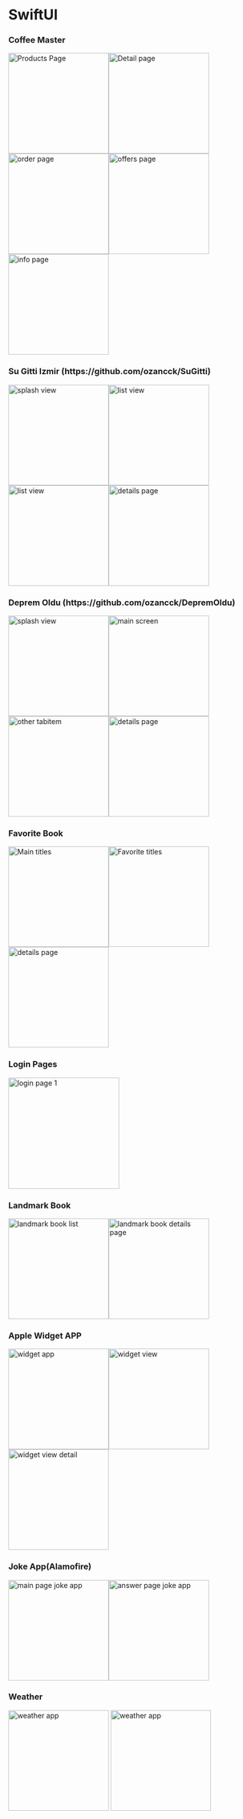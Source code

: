 # SwiftUI

<h3>Coffee Master</h3>

<img width="200" alt="Products Page" src="https://user-images.githubusercontent.com/77584235/213914607-368a70c1-93fe-4258-ba27-93765fa7db75.png"><img width="200" alt="Detail page" src="https://user-images.githubusercontent.com/77584235/213914620-deb3e9a9-816d-4e9b-a846-7192ceaf3ae4.png"><img width="200" alt="order page" src="https://user-images.githubusercontent.com/77584235/213914628-6cce93c6-b721-46c4-b02c-8338b9077ec8.png"><img width="200" alt="offers page" src="https://user-images.githubusercontent.com/77584235/213914638-59710df3-a7af-4f2f-9333-47f637d5b3f5.png"><img width="200" alt="info page" src="https://user-images.githubusercontent.com/77584235/213914641-42474edc-4e99-494c-936a-a874a2cf0dd2.png">

<h3>Su Gitti Izmir (https://github.com/ozancck/SuGitti)</h3>

<img width="200" alt="splash view" src="https://user-images.githubusercontent.com/77584235/225740389-1281d42b-6927-42a0-a65e-3de168724909.png"><img width="200" alt="list view" src="https://user-images.githubusercontent.com/77584235/225740410-c5a5e2fa-ef0f-4e0b-a12d-736d57c3a89f.png"><img width="200" alt="list view" src="https://user-images.githubusercontent.com/77584235/225740436-076f02c4-2f3c-4663-93b9-8eac2a09586b.png"><img width="200" alt="details page" src="https://user-images.githubusercontent.com/77584235/225740465-485dd600-366b-45fb-92ae-b2364455e190.png">


<h3>Deprem Oldu (https://github.com/ozancck/DepremOldu)</h3>

<img width="200" alt="splash view" src="https://user-images.githubusercontent.com/77584235/227539266-9c1dadc2-6006-45bb-9b6a-03aad522efe2.png"><img width="200" alt="main screen" src="https://user-images.githubusercontent.com/77584235/227539296-5ac3b7d3-21b2-4ca8-b107-9bf582539c13.png"><img width="200" alt="other tabitem" src="https://user-images.githubusercontent.com/77584235/227539315-ba1844a5-f1e9-4b91-961b-7fd74cfd4f68.png"><img width="200" alt="details page" src="https://user-images.githubusercontent.com/77584235/227539331-e728b3d4-e84c-4b53-848f-fc276704b540.png">



<h3>Favorite Book</h3>

<img width="200" alt="Main titles" src="https://user-images.githubusercontent.com/77584235/208209453-2a75ec51-eb26-48e6-a790-3db95f1af04a.png"><img width="200" alt="Favorite titles" src="https://user-images.githubusercontent.com/77584235/208209465-91154692-ea10-435a-ab62-701257f20e60.png"><img width = "200" alt = "details page" src="https://user-images.githubusercontent.com/77584235/208253770-cce77cbb-b89b-4f21-ae29-9918caa2f4e6.png">

<h3>Login Pages</h3>

<img width="221" alt="login page 1" src="https://user-images.githubusercontent.com/77584235/222925558-590fd274-f76e-4be2-a12e-f3ee1ef3eb76.png">

<h3>Landmark Book</h3>

<img width="200" alt= "landmark book list" src = "https://user-images.githubusercontent.com/77584235/208310953-d66faf9d-efb9-4b71-a129-ad8752523cec.png"><img width = "200" alt = "landmark book details page" src = "https://user-images.githubusercontent.com/77584235/208310956-8ad09ad6-39b3-45d3-95a4-c8726dba2bb5.png">


<h3>Apple Widget APP</h3>

<img width= "200" alt="widget app" src="https://user-images.githubusercontent.com/77584235/221923350-e5693aa8-cd45-4c9e-8db8-3ed621b79fc5.png"><img width= "200" alt="widget view" src="https://user-images.githubusercontent.com/77584235/221923386-31ab78af-e5f5-46a1-b474-04e43cf61539.png"><img width= "200" alt="widget view detail" src="https://user-images.githubusercontent.com/77584235/221923409-69f96c7c-9ba5-4487-ba5e-3a7197572824.png">

<h3>Joke App(Alamofire)</h3>

<img width= "200" alt = "main page joke app" src= "https://user-images.githubusercontent.com/77584235/224458435-8a3b888c-85e3-46cf-9d8e-2c02abb7bb3d.png"><img width= "200" alt = "answer page joke app" src= "https://user-images.githubusercontent.com/77584235/224458439-a692feea-07ae-4691-b1e9-f04678cf3682.png">

<h3>Weather</h3>

<img width= "200" alt = "weather app" src= "https://github.com/user-attachments/assets/697cd768-f5cb-46ed-b586-994d61ba36ba">
<img width= "200" alt = "weather app" src= "https://github.com/user-attachments/assets/7c84810d-096d-4953-bb9e-74f89ae43087">




